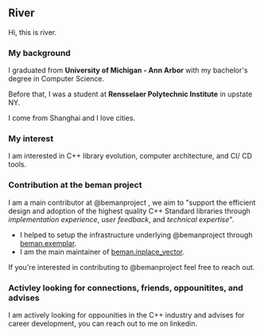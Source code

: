 ## River

Hi, this is river.

### My background

I graduated from **University of Michigan - Ann Arbor** with my bachelor's degree in Computer Science.

Before that, I was a student at **Rensselaer Polytechnic Institute** in upstate NY.

I come from Shanghai and I love cities.

### My interest

I am interested in C++ library evolution,
computer architecture,
and CI/ CD tools.

### Contribution at the beman project

I am a main contributor at @bemanproject ,
we aim to "support the efficient design and adoption of the 
highest quality C++ Standard libraries through 
*implementation experience*, *user feedback*, and *technical expertise*".

- I helped to setup the infrastructure underlying @bemanproject through [beman.exemplar](https://github.com/bemanproject/exemplar).
- I am the main maintainer of [beman.inplace_vector](https://github.com/bemanproject/inplace_vector).

If you're interested in contributing to @bemanproject feel free to reach out.

### Activley looking for connections, friends, oppounitites, and advises

I am actively looking for oppounities in the C++ industry and advises for career development,
you can reach out to me on linkedin.

<!--
**wusatosi/wusatosi** is a ✨ _special_ ✨ repository because its `README.md` (this file) appears on your GitHub profile.

Here are some ideas to get you started:

- 🔭 I’m currently working on ...
- 🌱 I’m currently learning ...
- 👯 I’m looking to collaborate on ...
- 🤔 I’m looking for help with ...
- 💬 Ask me about ...
- 📫 How to reach me: ...
- 😄 Pronouns: ...
- ⚡ Fun fact: ...
-->
